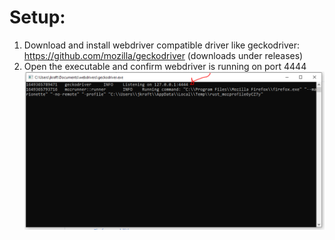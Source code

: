 # Setup: 

1. Download and install webdriver compatible driver like geckodriver: https://github.com/mozilla/geckodriver (downloads under releases)
2. Open the executable and confirm webdriver is running on port 4444
![geckodriver_example](./docs/images/geckodriver_example.PNG)